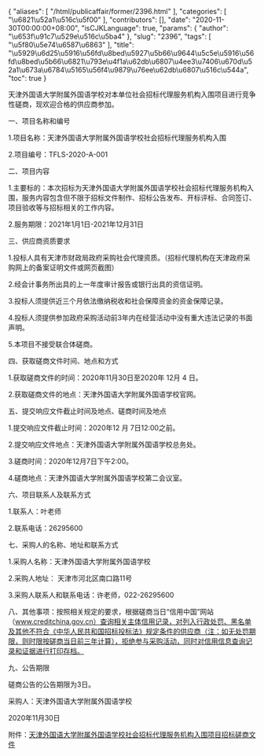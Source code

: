 {
    "aliases": [
        "/html/publicaffair/former/2396.html"
    ],
    "categories": [
        "\u6821\u52a1\u516c\u5f00"
    ],
    "contributors": [],
    "date": "2020-11-30T00:00:00+08:00",
    "isCJKLanguage": true,
    "params": {
        "author": "\u653f\u91c7\u529e\u516c\u5ba4"
    },
    "slug": "2396",
    "tags": [
        "\u5f80\u5e74\u6587\u6863"
    ],
    "title": "\u5929\u6d25\u5916\u56fd\u8bed\u5927\u5b66\u9644\u5c5e\u5916\u56fd\u8bed\u5b66\u6821\u793e\u4f1a\u62db\u6807\u4ee3\u7406\u670d\u52a1\u673a\u6784\u5165\u56f4\u9879\u76ee\u62db\u6807\u516c\u544a",
    "toc": true
}

天津外国语大学附属外国语学校对本单位社会招标代理服务机构入围项目进行竞争性磋商，现欢迎合格的供应商参加。




一、项目名称和编号




1.项目名称：天津外国语大学附属外国语学校社会招标代理服务机构入围




2.项目编号：TFLS-2020-A-001




二、项目内容




1.主要标的：本次招标为天津外国语大学附属外国语学校社会招标代理服务机构入围，服务内容包含但不限于招标文件制作、招标公告发布、开标评标、合同签订、项目验收等与招标相关的工作内容。




2.服务期限：2021年1月1日-2021年12月31日




三、供应商资质要求




1.投标人具有天津市财政局政府采购社会代理资质。（招标代理机构在天津政府采购网上的备案证明文件或网页截图）




2.经会计事务所出具的上一年度审计报告或银行出具的资信证明。




3.投标人须提供近三个月依法缴纳税收和社会保障资金的资金保障记录。




4.投标人须提供参加政府采购活动前3年内在经营活动中没有重大违法记录的书面声明。




5.本项目不接受联合体磋商。




四、获取磋商文件时间、地点和方式




1.获取磋商文件的时间：2020年11月30日至2020年 12月 4 日。




2.获取磋商文件的地点：天津外国语大学附属外国语学校官网。




五、提交响应文件截止时间及地点、磋商时间及地点




1.提交响应文件截止时间：2020年12 月 7日12:00之前。




2.提交响应文件地点：天津外国语大学附属外国语学校总务处。




3.磋商时间：2020年12月7日下午2:00。




4.磋商地点：天津外国语大学附属外国语学校第二会议室。




六、项目联系人及联系方式




1.联系人：叶老师




2.联系电话：26295600




七、采购人的名称、地址和联系方式




1.采购人名称：天津外国语大学附属外国语学校




2.采购人地址： 天津市河北区南口路11号




3.采购人联系人和联系电话：许老师，022-26295600




八、其他事项：按照相关规定的要求，根据磋商当日“信用中国”网站（www.creditchina.gov.cn）查询相关主体信用记录，对列入行政处罚、黑名单及其他不符合《中华人民共和国招标投标法》规定条件的供应商（注：如无处罚期限，则时限按磋商当日前三年计算），拒绝参与采购活动，同时对信用信息查询记录和证据进行打印存档。




九、公告期限




磋商公告的公告期限为3日。




采购人：天津外国语大学附属外国语学校




2020年11月30日




  






附件：[天津外国语大学附属外国语学校社会招标代理服务机构入围项目招标磋商文件](http://tfls.tj.edu.cn/images/soft/201130/1-201130164150153.doc)  




